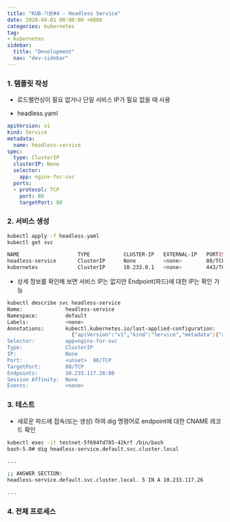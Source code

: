 ```yaml
---
title: "KUB-기본#4 - Headless Service"
date: 2020-04-01 00:00:00 +0800
categories: kubernetes
tag: 
- kubernetes
sidebar:
  title: "Development"
  nav: "dev-sidebar"
---
```


### 1. 탬플릿 작성

- 로드밸런싱이 필요 없거나 단일 서비스 IP가 필요 없을 때 사용

- headless.yaml

```yaml
apiVersion: v1
kind: Service
metadata:
  name: headless-service
spec:
  type: ClusterIP
  clusterIP: None
  selector:
    app: nginx-for-svc
  ports:
  - protocol: TCP
    port: 80
    targetPort: 80
```

### 2. 서비스 생성 

```sh 
kubectl apply -f headless.yaml
kubectl get svc

NAME                   TYPE           CLUSTER-IP   EXTERNAL-IP   PORT(S)   AGE
headless-service       ClusterIP      None         <none>        80/TCP    6s
kubernetes             ClusterIP      10.233.0.1   <none>        443/TCP   5h10m
```

- 상세 정보를 확인해 보면 서비스 IP는 없지만 Endpoint(파드)에 대한 IP는 확인 가능

```sh 
kubectl describe svc headless-service
Name:              headless-service
Namespace:         default
Labels:            <none>
Annotations:       kubectl.kubernetes.io/last-applied-configuration:
                     {"apiVersion":"v1","kind":"Service","metadata":{"annotations":{},"name":"headless-service","namespace":"default"},"spec":{"clusterIP":"Non...
Selector:          app=nginx-for-svc
Type:              ClusterIP
IP:                None
Port:              <unset>  80/TCP
TargetPort:        80/TCP
Endpoints:         10.233.117.26:80
Session Affinity:  None
Events:            <none>
```

### 3. 테스트 

- 새로운 파드에 접속(또는 생성) 하여 dig 명령어로 endpoint에 대한 CNAME 레코드 확인 

```sh 
kubectl exec -it testnet-5f694fd785-42krf /bin/bash
bash-5.0# dig headless-service.default.svc.cluster.local

...

;; ANSWER SECTION:
headless-service.default.svc.cluster.local. 5 IN A 10.233.117.26

...

```

### 4. 전체 프로세스

<script id="asciicast-qLtxwU0K4xGmzB0seumiGFI2o" src="https://asciinema.org/a/qLtxwU0K4xGmzB0seumiGFI2o.js" async></script>
